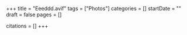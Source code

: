 +++
title = "Eeeddd.avif"
tags = ["Photos"]
categories = []
startDate = ""
draft = false
pages = []

citations = []
+++
